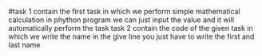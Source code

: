 #task 1 contain the first task in which we perform simple mathematical calculation in phython program 
we can just input the value and it will automatically perform the task
task 2 contain the code of the given task in which we write the name in the give line
you just have to write the first and last name
